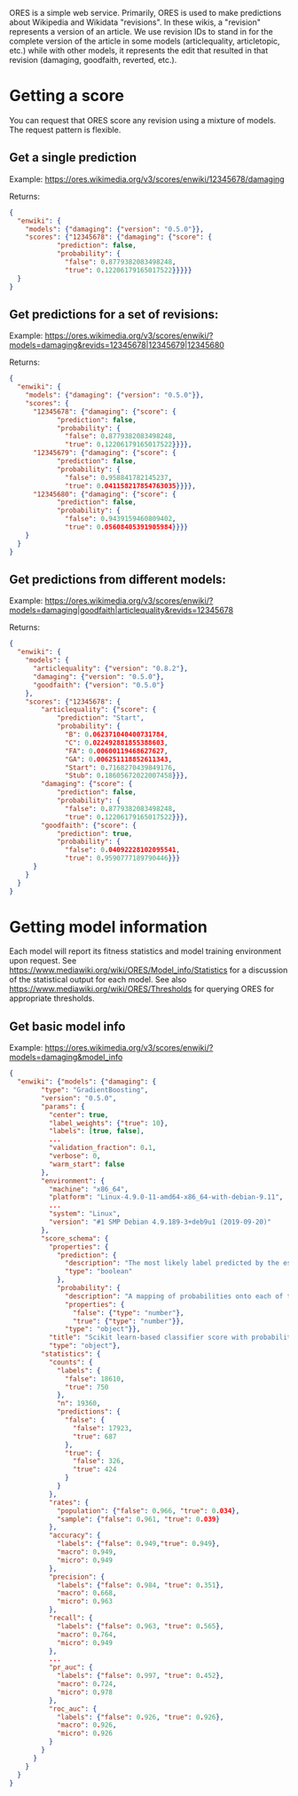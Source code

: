 ORES is a simple web service.  Primarily, ORES is used to make predictions about
Wikipedia and Wikidata "revisions".  In these wikis, a "revision" represents
a version of an article.  We use revision IDs to stand in for the complete
version of the article in some models (articlequality, articletopic, etc.) while
with other models, it represents the edit that resulted in that revision
(damaging, goodfaith, reverted, etc.).


# Getting a score
You can request that ORES score any revision using a mixture of models.  The
request pattern is flexible.  

## Get a single prediction
Example: https://ores.wikimedia.org/v3/scores/enwiki/12345678/damaging

Returns:
```json
{
  "enwiki": {
    "models": {"damaging": {"version": "0.5.0"}},
    "scores": {"12345678": {"damaging": {"score": {
            "prediction": false,
            "probability": {
              "false": 0.8779382083498248,
              "true": 0.12206179165017522}}}}}
  }
}
```

## Get predictions for a set of revisions:
Example: https://ores.wikimedia.org/v3/scores/enwiki/?models=damaging&revids=12345678|12345679|12345680

Returns:
```json
{
  "enwiki": {
    "models": {"damaging": {"version": "0.5.0"}},
    "scores": {
      "12345678": {"damaging": {"score": {
            "prediction": false,
            "probability": {
              "false": 0.8779382083498248,
              "true": 0.12206179165017522}}}},
      "12345679": {"damaging": {"score": {
            "prediction": false,
            "probability": {
              "false": 0.958841782145237,
              "true": 0.041158217854763035}}}},
      "12345680": {"damaging": {"score": {
            "prediction": false,
            "probability": {
              "false": 0.9439159460809402,
              "true": 0.05608405391905984}}}}
    }
  }
}
```

## Get predictions from different models:
Example: https://ores.wikimedia.org/v3/scores/enwiki/?models=damaging|goodfaith|articlequality&revids=12345678

Returns:
```json
{
  "enwiki": {
    "models": {
      "articlequality": {"version": "0.8.2"},
      "damaging": {"version": "0.5.0"},
      "goodfaith": {"version": "0.5.0"}
    },
    "scores": {"12345678": {
        "articlequality": {"score": {
            "prediction": "Start",
            "probability": {
              "B": 0.062371040400731784,
              "C": 0.022492881855388603,
              "FA": 0.00600119468627627,
              "GA": 0.006251118852611343,
              "Start": 0.7168270439849176,
              "Stub": 0.18605672022007458}}},
        "damaging": {"score": {
            "prediction": false,
            "probability": {
              "false": 0.8779382083498248,
              "true": 0.12206179165017522}}},
        "goodfaith": {"score": {
            "prediction": true,
            "probability": {
              "false": 0.04092228102095541,
              "true": 0.9590777189790446}}}
      }
    }
  }
}
```

# Getting model information
Each model will report its fitness statistics and model training environment
upon request.  See https://www.mediawiki.org/wiki/ORES/Model_info/Statistics for
a discussion of the statistical output for each model.  See also
https://www.mediawiki.org/wiki/ORES/Thresholds for querying ORES for appropriate
thresholds.  

## Get basic model info
Example: https://ores.wikimedia.org/v3/scores/enwiki/?models=damaging&model_info

```json
{
  "enwiki": {"models": {"damaging": {
        "type": "GradientBoosting",
        "version": "0.5.0",
        "params": {
          "center": true,
          "label_weights": {"true": 10},
          "labels": [true, false],
          ...
          "validation_fraction": 0.1,
          "verbose": 0,
          "warm_start": false
        },
        "environment": {
          "machine": "x86_64",
          "platform": "Linux-4.9.0-11-amd64-x86_64-with-debian-9.11",
          ...
          "system": "Linux",
          "version": "#1 SMP Debian 4.9.189-3+deb9u1 (2019-09-20)"
        },
        "score_schema": {
          "properties": {
            "prediction": {
              "description": "The most likely label predicted by the estimator",
              "type": "boolean"
            },
            "probability": {
              "description": "A mapping of probabilities onto each of the potential output labels",
              "properties": {
                "false": {"type": "number"},
                "true": {"type": "number"}},
              "type": "object"}},
          "title": "Scikit learn-based classifier score with probability",
          "type": "object"},
        "statistics": {
          "counts": {
            "labels": {
              "false": 18610,
              "true": 750
            },
            "n": 19360,
            "predictions": {
              "false": {
                "false": 17923,
                "true": 687
              },
              "true": {
                "false": 326,
                "true": 424
              }
            }
          },
          "rates": {
            "population": {"false": 0.966, "true": 0.034},
            "sample": {"false": 0.961, "true": 0.039}
          },
          "accuracy": {
            "labels": {"false": 0.949,"true": 0.949},
            "macro": 0.949,
            "micro": 0.949
          },
          "precision": {
            "labels": {"false": 0.984, "true": 0.351},
            "macro": 0.668,
            "micro": 0.963
          },
          "recall": {
            "labels": {"false": 0.963, "true": 0.565},
            "macro": 0.764,
            "micro": 0.949
          },
          ...
          "pr_auc": {
            "labels": {"false": 0.997, "true": 0.452},
            "macro": 0.724,
            "micro": 0.978
          },
          "roc_auc": {
            "labels": {"false": 0.926, "true": 0.926},
            "macro": 0.926,
            "micro": 0.926
          }
        }
      }
    }
  }
}
```

